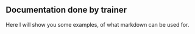 ## Documentation done by trainer

Here I will show you some examples, of what markdown can be used for. 